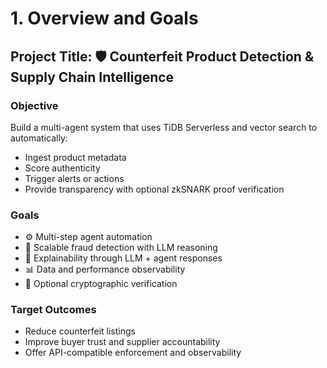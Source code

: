 # 1. Overview and Goals

## Project Title: 🛡️ Counterfeit Product Detection & Supply Chain Intelligence

### Objective
Build a multi-agent system that uses TiDB Serverless and vector search to automatically:
- Ingest product metadata
- Score authenticity
- Trigger alerts or actions
- Provide transparency with optional zkSNARK proof verification

### Goals
- ⚙️ Multi-step agent automation
- 🔎 Scalable fraud detection with LLM reasoning
- 🧠 Explainability through LLM + agent responses
- 📊 Data and performance observability
- 🔐 Optional cryptographic verification

### Target Outcomes
- Reduce counterfeit listings
- Improve buyer trust and supplier accountability
- Offer API-compatible enforcement and observability
